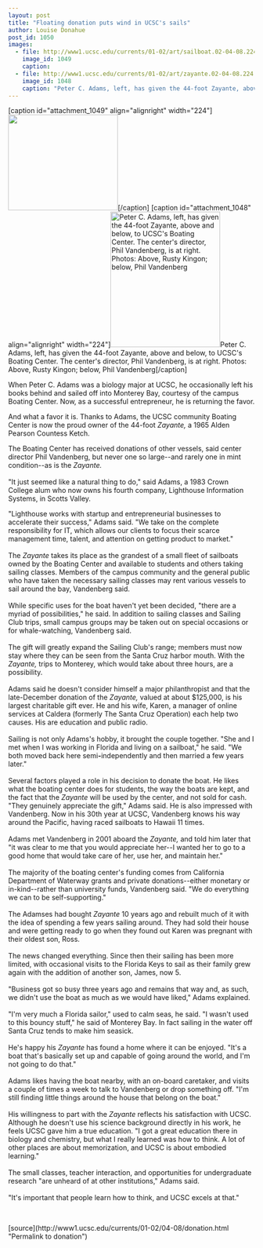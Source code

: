```yaml
---
layout: post
title: "Floating donation puts wind in UCSC's sails"
author: Louise Donahue
post_id: 1050
images:
  - file: http://www1.ucsc.edu/currents/01-02/art/sailboat.02-04-08.224.jpg
    image_id: 1049
    caption: 
  - file: http://www1.ucsc.edu/currents/01-02/art/zayante.02-04-08.224.jpg
    image_id: 1048
    caption: "Peter C. Adams, left, has given the 44-foot Zayante, above and below, to UCSC's Boating Center. The center's director, Phil Vandenberg, is at right. Photos: Above, Rusty Kingon; below, Phil Vandenberg"
---
```


[caption id="attachment_1049" align="alignright" width="224"]<a href="http://localhost/mysite/wp-content/uploads/2002/04/sailboat.02-04-08.224.jpg"><img class="size-full wp-image-1049" src="http://localhost/mysite/wp-content/uploads/2002/04/sailboat.02-04-08.224.jpg" alt="" width="224" height="195" /></a>[/caption]
[caption id="attachment_1048" align="alignright" width="224"]<a href="http://localhost/mysite/wp-content/uploads/2002/04/zayante.02-04-08.224.jpg"><img class="size-full wp-image-1048" src="http://localhost/mysite/wp-content/uploads/2002/04/zayante.02-04-08.224.jpg" alt="Peter C. Adams, left, has given the 44-foot Zayante, above and below, to UCSC's Boating Center. The center's director, Phil Vandenberg, is at right. Photos: Above, Rusty Kingon; below, Phil Vandenberg" width="224" height="276" /></a>Peter C. Adams, left, has given the 44-foot Zayante, above and below, to UCSC's Boating Center. The center's director, Phil Vandenberg, is at right. Photos: Above, Rusty Kingon; below, Phil Vandenberg[/caption]
<p>
  When Peter C. Adams was a biology major at UCSC, he occasionally left his books behind and sailed off into Monterey Bay, courtesy of the campus Boating Center. Now, as a successful entrepreneur, he is returning the favor.
</p>And what a favor it is. Thanks to Adams, the UCSC community Boating Center is now the proud owner of the 44-foot <i>Zayante,</i> a 1965 Alden Pearson Countess Ketch.
<p>
  The Boating Center has received donations of other vessels, said center director Phil Vandenberg, but never one so large--and rarely one in mint condition--as is the <i>Zayante.</i><br>
  <br>
  "It just seemed like a natural thing to do," said Adams, a 1983 Crown College alum who now owns his fourth company, Lighthouse Information Systems, in Scotts Valley.
</p>
<p>
  "Lighthouse works with startup and entrepreneurial businesses to accelerate their success," Adams said. "We take on the complete responsibility for IT, which allows our clients to focus their scarce management time, talent, and attention on getting product to market."<br>
  <br>
  The <i>Zayante</i> takes its place as the grandest of a small fleet of sailboats owned by the Boating Center and available to students and others taking sailing classes. Members of the campus community and the general public who have taken the necessary sailing classes may rent various vessels to sail around the bay, Vandenberg said.<br>
  <br>
  While specific uses for the boat haven't yet been decided, "there are a myriad of possibilities," he said. In addition to sailing classes and Sailing Club trips, small campus groups may be taken out on special occasions or for whale-watching, Vandenberg said.<br>
  <br>
  The gift will greatly expand the Sailing Club's range; members must now stay where they can be seen from the Santa Cruz harbor mouth. With the <i>Zayante,</i> trips to Monterey, which would take about three hours, are a possibility.<br>
  <br>
  Adams said he doesn't consider himself a major philanthropist and that the late-December donation of the <i>Zayante,</i> valued at about $125,000, is his largest charitable gift ever. He and his wife, Karen, a manager of online services at Caldera (formerly The Santa Cruz Operation) each help two causes. His are education and public radio.<br>
  <br>
  Sailing is not only Adams's hobby, it brought the couple together. "She and I met when I was working in Florida and living on a sailboat," he said. "We both moved back here semi<b>-</b>independently and then married a few years later."<br>
  <br>
  Several factors played a role in his decision to donate the boat. He likes what the boating center does for students, the way the boats are kept, and the fact that the <i>Zayante</i> will be used by the center, and not sold for cash. "They genuinely appreciate the gift," Adams said. He is also impressed with Vandenberg. Now in his 30th year at UCSC, Vandenberg knows his way around the Pacific, having raced sailboats to Hawaii 11 times.<br>
  <br>
  Adams met Vandenberg in 2001 aboard the <i>Zayante,</i> and told him later that "it was clear to me that you would appreciate her--I wanted her to go to a good home that would take care of her, use her, and maintain her."<br>
  <br>
  The majority of the boating center's funding comes from California Department of Waterway grants and private donations--either monetary or in-kind--rather than university funds, Vandenberg said. "We do everything we can to be self-supporting."<br>
  <br>
  The Adamses had bought <i>Zayante</i> 10 years ago and rebuilt much of it with the idea of spending a few years sailing around. They had sold their house and were getting ready to go when they found out Karen was pregnant with their oldest son, Ross.<br>
  <br>
  The news changed everything. Since then their sailing has been more limited, with occasional visits to the Florida Keys to sail as their family grew again with the addition of another son, James, now 5.<br>
  <br>
  "Business got so busy three years ago and remains that way and, as such, we didn't use the boat as much as we would have liked," Adams explained.<br>
  <br>
  "I'm very much a Florida sailor," used to calm seas, he said. "I wasn't used to this bouncy stuff," he said of Monterey Bay. In fact sailing in the water off Santa Cruz tends to make him seasick.<br>
  <br>
  He's happy his <i>Zayante</i> has found a home where it can be enjoyed. "It's a boat that's basically set up and capable of going around the world, and I'm not going to do that."<br>
  <br>
  Adams likes having the boat nearby, with an on-board caretaker, and visits a couple of times a week to talk to Vandenberg or drop something off. "I'm still finding little things around the house that belong on the boat."<br>
  <br>
  His willingness to part with the <i>Zayante</i> reflects his satisfaction with UCSC. Although he doesn't use his science background directly in his work, he feels UCSC gave him a true education. "I got a great education there in biology and chemistry, but what I really learned was how to think. A lot of other places are about memorization, and UCSC is about embodied learning."<br>
  <br>
  The small classes, teacher interaction, and opportunities for undergraduate research "are unheard of at other institutions," Adams said.<br>
  <br>
  "It's important that people learn how to think, and UCSC excels at that."
</p>
<p>
  <br>

</p>
<p>

</p>
[source](http://www1.ucsc.edu/currents/01-02/04-08/donation.html "Permalink to donation")
